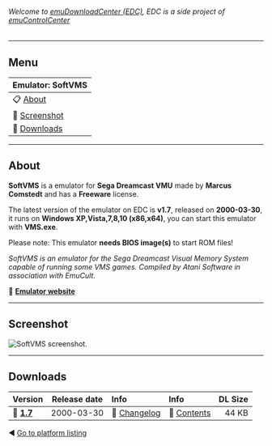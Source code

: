###### Welcome to [emuDownloadCenter (EDC)](https://github.com/PhoenixInteractiveNL/emuDownloadCenter/wiki/), EDC is a side project of [emuControlCenter](https://github.com/PhoenixInteractiveNL/emuControlCenter/wiki/)
***
## Menu
| **Emulator: SoftVMS** |
|:---------|
| :clipboard: [About](#about) |
| :sunrise: [Screenshot](#screenshot) |
| :floppy_disk: [Downloads](#downloads) |
***
## About
**SoftVMS** is a emulator for **Sega Dreamcast VMU** made by **Marcus Comstedt** and has a **Freeware** license.

The latest version of the emulator on EDC is **v1.7**, released on **2000-03-30**, it runs on **Windows XP,Vista,7,8,10 (x86,x64)**, you can start this emulator with **VMS.exe**.

Please note: This emulator **needs BIOS image(s)** to start ROM files!

_SoftVMS is an emulator for the Sega Dreamcast Visual Memory System capable of running some VMS games. Compiled by Atani Software in association with EmuCult._

:link: [**Emulator website**](http://mc.pp.se/dc/sw.html)
***
## Screenshot
![](https://raw.githubusercontent.com/PhoenixInteractiveNL/emuDownloadCenter/master/hooks/softvms/screen.jpg "SoftVMS screenshot.")
***
## Downloads
| Version  | Release date  | Info       | Info       | DL Size    |
|:---------|:-------------:|:-----------|:-----------|-----------:|
| :floppy_disk: [**1.7**](https://github.com/PhoenixInteractiveNL/edc-repo0003/raw/master/softvms/1.7.7z) | 2000-03-30 | :page_facing_up: [Changelog](https://github.com/PhoenixInteractiveNL/edc-repo0003/blob/master/softvms/1.7_changelog.txt) | :mag_right: [Contents](https://github.com/PhoenixInteractiveNL/edc-repo0003/blob/master/softvms/1.7_contents.txt) | 44 KB |

:arrow_backward: [Go to platform listing](https://github.com/PhoenixInteractiveNL/emuDownloadCenter/wiki/EDC-Platform-List)
